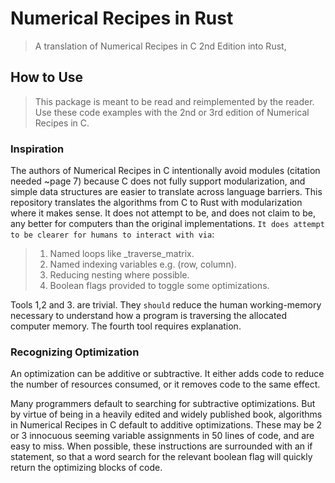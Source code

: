 # Numerical Recipes in Rust

> A translation of Numerical Recipes in C 2nd Edition into Rust,

## How to Use

> This package is meant to be read and reimplemented by the reader.
> Use these code examples with the 2nd or 3rd edition of Numerical Recipes in C.

### Inspiration

The authors of Numerical Recipes in C intentionally avoid modules (citation needed ~page 7) because C does not fully support modularization, and simple data structures are easier to translate across language barriers. This repository translates the algorithms from C to Rust with modularization where it makes sense. It does not attempt to be, and does not claim to be, any better for computers than the original implementations. `It does attempt to be clearer for humans to interact with via`:

> 1. Named loops like \_traverse_matrix.
> 2. Named indexing variables e.g. (row, column).
> 3. Reducing nesting where possible.
> 4. Boolean flags provided to toggle some optimizations.

Tools 1,2 and 3. are trivial. They `should` reduce the human working-memory necessary to understand how a program is traversing the allocated computer memory. The fourth tool requires explanation.

### Recognizing Optimization

An optimization can be additive or subtractive. It either adds code to reduce the number of resources consumed, or it removes code to the same effect.

Many programmers default to searching for subtractive optimizations. But by virtue of being in a heavily edited and widely published book, algorithms in Numerical Recipes in C default to additive optimizations. These may be 2 or 3 innocuous seeming variable assignments in 50 lines of code, and are easy to miss. When possible, these instructions are surrounded with an if statement, so that a word search for the relevant boolean flag will quickly return the optimizing blocks of code.

